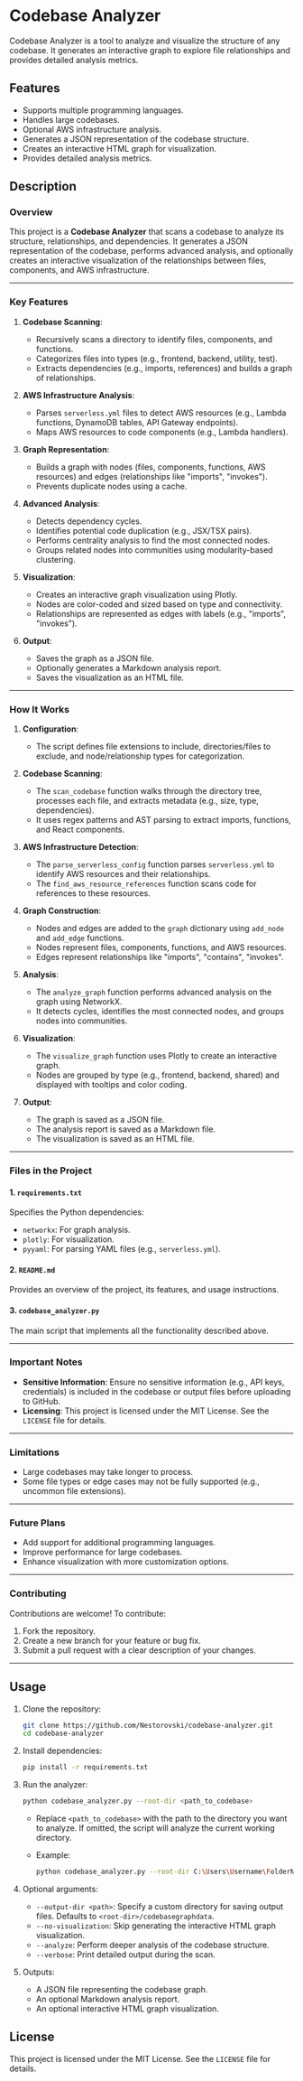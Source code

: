 # Codebase Analyzer

Codebase Analyzer is a tool to analyze and visualize the structure of any codebase. It generates an interactive graph to explore file relationships and provides detailed analysis metrics.

## Features

- Supports multiple programming languages.
- Handles large codebases.
- Optional AWS infrastructure analysis.
- Generates a JSON representation of the codebase structure.
- Creates an interactive HTML graph for visualization.
- Provides detailed analysis metrics.

## Description

### Overview

This project is a **Codebase Analyzer** that scans a codebase to analyze its structure, relationships, and dependencies. It generates a JSON representation of the codebase, performs advanced analysis, and optionally creates an interactive visualization of the relationships between files, components, and AWS infrastructure.

---

### Key Features

1. **Codebase Scanning**:
   - Recursively scans a directory to identify files, components, and functions.
   - Categorizes files into types (e.g., frontend, backend, utility, test).
   - Extracts dependencies (e.g., imports, references) and builds a graph of relationships.

2. **AWS Infrastructure Analysis**:
   - Parses `serverless.yml` files to detect AWS resources (e.g., Lambda functions, DynamoDB tables, API Gateway endpoints).
   - Maps AWS resources to code components (e.g., Lambda handlers).

3. **Graph Representation**:
   - Builds a graph with nodes (files, components, functions, AWS resources) and edges (relationships like "imports", "invokes").
   - Prevents duplicate nodes using a cache.

4. **Advanced Analysis**:
   - Detects dependency cycles.
   - Identifies potential code duplication (e.g., JSX/TSX pairs).
   - Performs centrality analysis to find the most connected nodes.
   - Groups related nodes into communities using modularity-based clustering.

5. **Visualization**:
   - Creates an interactive graph visualization using Plotly.
   - Nodes are color-coded and sized based on type and connectivity.
   - Relationships are represented as edges with labels (e.g., "imports", "invokes").

6. **Output**:
   - Saves the graph as a JSON file.
   - Optionally generates a Markdown analysis report.
   - Saves the visualization as an HTML file.

---

### How It Works

1. **Configuration**:
   - The script defines file extensions to include, directories/files to exclude, and node/relationship types for categorization.

2. **Codebase Scanning**:
   - The `scan_codebase` function walks through the directory tree, processes each file, and extracts metadata (e.g., size, type, dependencies).
   - It uses regex patterns and AST parsing to extract imports, functions, and React components.

3. **AWS Infrastructure Detection**:
   - The `parse_serverless_config` function parses `serverless.yml` to identify AWS resources and their relationships.
   - The `find_aws_resource_references` function scans code for references to these resources.

4. **Graph Construction**:
   - Nodes and edges are added to the `graph` dictionary using `add_node` and `add_edge` functions.
   - Nodes represent files, components, functions, and AWS resources.
   - Edges represent relationships like "imports", "contains", "invokes".

5. **Analysis**:
   - The `analyze_graph` function performs advanced analysis on the graph using NetworkX.
   - It detects cycles, identifies the most connected nodes, and groups nodes into communities.

6. **Visualization**:
   - The `visualize_graph` function uses Plotly to create an interactive graph.
   - Nodes are grouped by type (e.g., frontend, backend, shared) and displayed with tooltips and color coding.

7. **Output**:
   - The graph is saved as a JSON file.
   - The analysis report is saved as a Markdown file.
   - The visualization is saved as an HTML file.

---

### Files in the Project

#### 1. `requirements.txt`

Specifies the Python dependencies:

- `networkx`: For graph analysis.
- `plotly`: For visualization.
- `pyyaml`: For parsing YAML files (e.g., `serverless.yml`).

#### 2. `README.md`

Provides an overview of the project, its features, and usage instructions.

#### 3. `codebase_analyzer.py`

The main script that implements all the functionality described above.

---

### Important Notes

- **Sensitive Information**: Ensure no sensitive information (e.g., API keys, credentials) is included in the codebase or output files before uploading to GitHub.
- **Licensing**: This project is licensed under the MIT License. See the `LICENSE` file for details.

---

### Limitations

- Large codebases may take longer to process.
- Some file types or edge cases may not be fully supported (e.g., uncommon file extensions).

---

### Future Plans

- Add support for additional programming languages.
- Improve performance for large codebases.
- Enhance visualization with more customization options.

---

### Contributing

Contributions are welcome! To contribute:

1. Fork the repository.
2. Create a new branch for your feature or bug fix.
3. Submit a pull request with a clear description of your changes.

---

## Usage

1. Clone the repository:

    ```bash
    git clone https://github.com/Nestorovski/codebase-analyzer.git
    cd codebase-analyzer
    ```

2. Install dependencies:

    ```bash
    pip install -r requirements.txt
    ```

3. Run the analyzer:

    ```bash
    python codebase_analyzer.py --root-dir <path_to_codebase>
    ```

    - Replace `<path_to_codebase>` with the path to the directory you want to analyze. If omitted, the script will analyze the current working directory.
    - Example:

        ```bash
        python codebase_analyzer.py --root-dir C:\Users\Username\FolderName
        ```

4. Optional arguments:
    - `--output-dir <path>`: Specify a custom directory for saving output files. Defaults to `<root-dir>/codebasegraphdata`.
    - `--no-visualization`: Skip generating the interactive HTML graph visualization.
    - `--analyze`: Perform deeper analysis of the codebase structure.
    - `--verbose`: Print detailed output during the scan.

5. Outputs:
    - A JSON file representing the codebase graph.
    - An optional Markdown analysis report.
    - An optional interactive HTML graph visualization.

## License

This project is licensed under the MIT License. See the `LICENSE` file for details.

